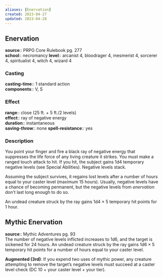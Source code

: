 ```yaml
---
aliases: [Enervation]
created: 2023-04-27
updated: 2023-04-28
---
```


## Enervation

**source**:: PRPG Core Rulebook pg. 277  
**school**:: necromancy
**level**:: arcanist 4, bloodrager 4, mesmerist 4, sorcerer 4, spiritualist 4, witch 4, wizard 4

### Casting

**casting-time**:: 1 standard action  
**components**:: V, S

### Effect

**range**:: close (25 ft. + 5 ft./2 levels)  
**effect**:: ray of negative energy  
**duration**:: instantaneous  
**saving-throw**:: none
**spell-resistance**:: yes

### Description

You point your finger and fire a black ray of negative energy that suppresses the life force of any living creature it strikes. You must make a ranged touch attack to hit. If you hit, the subject gains 1d4 temporary negative levels (see Special Abilities). Negative levels stack.  
  
Assuming the subject survives, it regains lost levels after a number of hours equal to your caster level (maximum 15 hours). Usually, negative levels have a chance of becoming permanent, but the negative levels from *enervation* don't last long enough to do so.  
  
An undead creature struck by the ray gains 1d4 × 5 temporary hit points for 1 hour.

## Mythic Enervation

**source**:: Mythic Adventures pg. 93  
The number of negative levels inflicted increases to 1d6, and the target is sickened for 24 hours. An undead creature struck by the ray gains 1d6 × 5 temporary hit points for a number of hours equal to your caster level.  
  
**Augmented (3rd)**: If you expend two uses of mythic power, any creature attempting to remove the target’s negative levels must succeed at a caster level check (DC 10 + your caster level + your tier).
